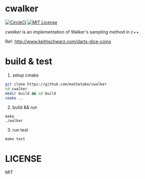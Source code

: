 # cwalker

[![CircleCI](https://circleci.com/gh/mathetake/cwalker.svg?style=shield)](https://circleci.com/gh/mathetake/cwalker)
[![MIT License](http://img.shields.io/badge/license-MIT-blue.svg?style=flat)](LICENSE)


_cwalker_ is an implementation of Walker's sampling method in c++.

Ref:  http://www.keithschwarz.com/darts-dice-coins

# build & test

1. setup cmake
```bash
git clone https://github.com/mathetake/cwalker
cd cwalker
mkdir build && cd build
cmake ..
```

2. build && run
```
make
./walker
```

3. run test
```$xslt
make test
```

# LICENSE

MIT
